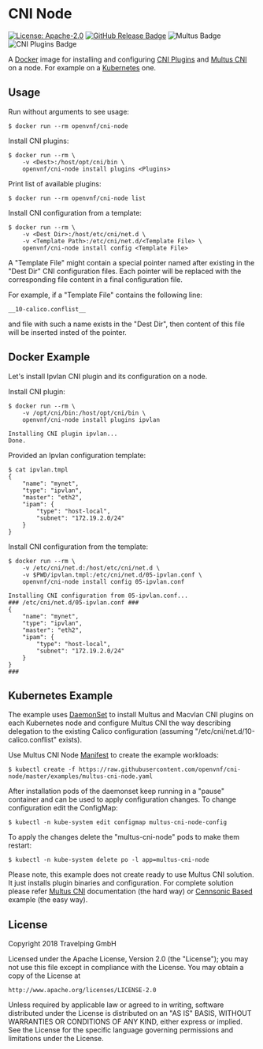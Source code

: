 # CNI Node

[![License: Apache-2.0][Apache 2.0 Badge]][Apache 2.0]
[![GitHub Release Badge]][GitHub Releases]
![Multus Badge]
![CNI Plugins Badge]

A [Docker] image for installing and configuring [CNI Plugins] and [Multus CNI]
on a node. For example on a [Kubernetes] one.

## Usage

Run without arguments to see usage:

```
$ docker run --rm openvnf/cni-node
```

Install CNI plugins:

```
$ docker run --rm \
    -v <Dest>:/host/opt/cni/bin \
    openvnf/cni-node install plugins <Plugins>
```

Print list of available plugins:

```
$ docker run --rm openvnf/cni-node list
```

Install CNI configuration from a template:

```
$ docker run --rm \
    -v <Dest Dir>:/host/etc/cni/net.d \
    -v <Template Path>:/etc/cni/net.d/<Template File> \
    openvnf/cni-node install config <Template File>
```

A "Template File" might contain a special pointer named after existing in the
"Dest Dir" CNI configuration files. Each pointer will be replaced with the
corresponding file content in a final configuration file.

For example, if a "Template File" contains the following line:

```
__10-calico.conflist__
```

and file with such a name exists in the "Dest Dir", then content of this file
will be inserted insted of the pointer.

## Docker Example

Let's install Ipvlan CNI plugin and its configuration on a node.

Install CNI plugin:

```
$ docker run --rm \
    -v /opt/cni/bin:/host/opt/cni/bin \
    openvnf/cni-node install plugins ipvlan

Installing CNI plugin ipvlan...
Done.
```

Provided an Ipvlan configuration template:

```
$ cat ipvlan.tmpl
{
    "name": "mynet",
    "type": "ipvlan",
    "master": "eth2",
    "ipam": {
        "type": "host-local",
        "subnet": "172.19.2.0/24"
    }
}
```

Install CNI configuration from the template:

```
$ docker run --rm \
    -v /etc/cni/net.d:/host/etc/cni/net.d \
    -v $PWD/ipvlan.tmpl:/etc/cni/net.d/05-ipvlan.conf \
    openvnf/cni-node install config 05-ipvlan.conf

Installing CNI configuration from 05-ipvlan.conf...
### /etc/cni/net.d/05-ipvlan.conf ###
{
    "name": "mynet",
    "type": "ipvlan",
    "master": "eth2",
    "ipam": {
        "type": "host-local",
        "subnet": "172.19.2.0/24"
    }
}
###
```

## Kubernetes Example

The example uses [DaemonSet] to install Multus and Macvlan CNI plugins on each
Kubernetes node and configure Multus CNI the way describing delegation to the
existing Calico configuration (assuming "/etc/cni/net.d/10-calico.conflist"
exists).

Use Multus CNI Node [Manifest] to create the example workloads:

```
$ kubectl create -f https://raw.githubusercontent.com/openvnf/cni-node/master/examples/multus-cni-node.yaml
```

After installation pods of the daemonset keep running in a "pause" container
and can be used to apply configuration changes. To change configuration edit
the ConfigMap:

```
$ kubectl -n kube-system edit configmap multus-cni-node-config
```

To apply the changes delete the "multus-cni-node" pods to make them restart:

```
$ kubectl -n kube-system delete po -l app=multus-cni-node
```

Please note, this example does not create ready to use Multus CNI solution. It
just installs plugin binaries and configuration. For complete solution please
refer [Multus CNI] documentation (the hard way) or [Cennsonic Based] example
(the easy way).

## License

Copyright 2018 Travelping GmbH

Licensed under the Apache License, Version 2.0 (the "License");
you may not use this file except in compliance with the License.
You may obtain a copy of the License at

    http://www.apache.org/licenses/LICENSE-2.0

Unless required by applicable law or agreed to in writing, software
distributed under the License is distributed on an "AS IS" BASIS,
WITHOUT WARRANTIES OR CONDITIONS OF ANY KIND, either express or implied.
See the License for the specific language governing permissions and
limitations under the License.

<!-- Links -->

[Docker]: https://docs.docker.com
[Manifest]: examples/multus-cni-node.yaml
[DaemonSet]: https://kubernetes.io/docs/concepts/workloads/controllers/daemonset
[Kubernetes]: https://kubernetes.io
[Multus CNI]: https://github.com/intel/multus-cni
[CNI Plugins]: https://github.com/containernetworking/plugins
[Cennsonic Based]: https://github.com/travelping/cennsonic/blob/master/docs/components/network.md#multus

<!-- Badges -->

[Apache 2.0]: https://opensource.org/licenses/Apache-2.0
[Apache 2.0 Badge]: https://img.shields.io/badge/License-Apache%202.0-yellowgreen.svg?style=flat-square
[GitHub Releases]: https://github.com/travelping/cennsonic/releases
[GitHub Release Badge]: https://img.shields.io/github/release/openvnf/cni-node/all.svg?style=flat-square
[Multus Badge]: https://img.shields.io/badge/Multus%20CNI-v3.1-green.svg?style=flat-square
[CNI Plugins Badge]: https://img.shields.io/badge/CNI%20Plugins-v0.7.4-green.svg?style=flat-square
